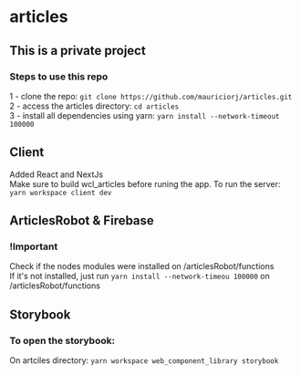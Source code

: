 # articles

## This is a private project

### Steps to use this repo

1 - clone the repo: `git clone https://github.com/mauriciorj/articles.git` <br/>
2 - access the articles directory: `cd articles` <br/>
3 - install all dependencies using yarn: `yarn install --network-timeout 100000` <br/>

## Client

Added React and NextJs<br/>
Make sure to build wcl_articles before runing the app.
To run the server: `yarn workspace client dev`

## ArticlesRobot & Firebase

### !Important

Check if the nodes modules were installed on /articlesRobot/functions<br/>
If it's not installed, just run `yarn install --network-timeou 100000` on /articlesRobot/functions

## Storybook

### To open the storybook:

On artciles directory: `yarn workspace web_component_library storybook`
